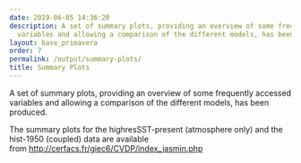 ```yaml
---
date: 2019-06-05 14:36:20
description: A set of summary plots, providing an overview of some frequently accessed
  variables and allowing a comparison of the different models, has been produced.
layout: base_primavera
order: 7
permalink: /output/summary-plots/
title: Summary Plots
---
```


<p>A set of summary plots, providing an overview of some frequently accessed variables and allowing a comparison of the different models, has been produced.</p>
<p>The summary plots for the highresSST-present (atmosphere only) and the hist-1950 (coupled) data are available from <a href="http://cerfacs.fr/giec6/CVDP/index_jasmin.php">http://cerfacs.fr/giec6/CVDP/index_jasmin.php</a></p>
